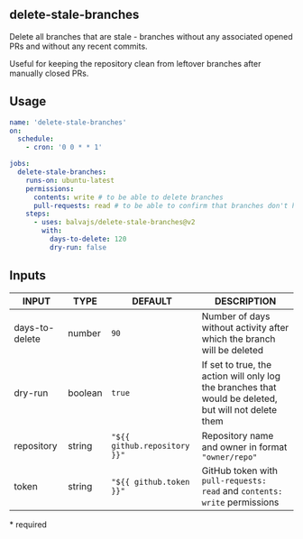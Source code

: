 ## delete-stale-branches

Delete all branches that are stale - branches without any associated opened PRs and without any recent commits.

Useful for keeping the repository clean from leftover branches after manually closed PRs.

## Usage

```yaml
name: 'delete-stale-branches'
on:
  schedule:
    - cron: '0 0 * * 1'

jobs:
  delete-stale-branches:
    runs-on: ubuntu-latest
    permissions:
      contents: write # to be able to delete branches
      pull-requests: read # to be able to confirm that branches don't have associated PRs
    steps:
      - uses: balvajs/delete-stale-branches@v2
        with:
          days-to-delete: 120
          dry-run: false
```

## Inputs

| INPUT          | TYPE    | DEFAULT                      | DESCRIPTION                                                                                           |
| -------------- | ------- | ---------------------------- | ----------------------------------------------------------------------------------------------------- |
| days-to-delete | number  | `90`                         | Number of days without activity after which the branch will be deleted                                |
| dry-run        | boolean | `true`                       | If set to true, the action will only log the branches that would be deleted, but will not delete them |
| repository     | string  | `"${{ github.repository }}"` | Repository name and owner in format `"owner/repo"`                                                    |
| token          | string  | `"${{ github.token }}"`      | GitHub token with `pull-requests: read` and `contents: write` permissions                             |

\* required
